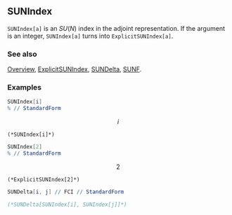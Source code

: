 ## SUNIndex

`SUNIndex[a]` is an $SU(N)$ index in the adjoint representation. If the argument is an integer, `SUNIndex[a]` turns into `ExplicitSUNIndex[a]`.

### See also

[Overview](Extra/FeynCalc.md), [ExplicitSUNIndex](ExplicitSUNIndex.md), [SUNDelta](SUNDelta.md), [SUNF](SUNF.md).

### Examples

```mathematica
SUNIndex[i]
% // StandardForm
```

$$i$$

```
(*SUNIndex[i]*)
```

```mathematica
SUNIndex[2]
% // StandardForm
```

$$2$$

```
(*ExplicitSUNIndex[2]*)
```

```mathematica
SUNDelta[i, j] // FCI // StandardForm

(*SUNDelta[SUNIndex[i], SUNIndex[j]]*)
```
